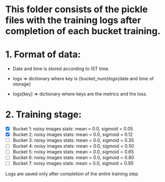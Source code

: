 # This folder consists of the pickle files with the training logs after completion of each bucket training.

# 1. Format of data:

  - Date and time is stored according to IST time.

  - logs => dictionary where key is {bucket_num}_logs_{date and time of storage}

  - logs[key] => dictionary where keys are the metrics and the loss.
 
# 2. Training stage:
  
  - [X] Bucket 1: noisy images stats: mean = 0.0, sigmoid = 0.05
  - [X] Bucket 2: noisy images stats: mean = 0.0, sigmoid = 0.12
  - [ ] Bucket 3: noisy images stats: mean = 0.0, sigmoid = 0.35
  - [ ] Bucket 4: noisy images stats: mean = 0.0, sigmoid = 0.50
  - [ ] Bucket 5: noisy images stats: mean = 0.0, sigmoid = 0.65
  - [ ] Bucket 6: noisy images stats: mean = 0.0, sigmoid = 0.80
  - [ ] Bucket 7: noisy images stats: mean = 0.0, sigmoid = 0.95

Logs are saved only after completion of the entire training step
